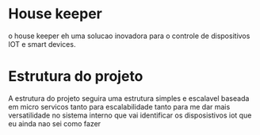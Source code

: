 # House keeper
o house keeper eh uma solucao inovadora para o controle de dispositivos IOT e smart devices.

# Estrutura do projeto
A estrutura do projeto seguira uma estrutura simples e escalavel baseada em micro servicos tanto para escalabilidade tanto para me dar mais versatilidade no sistema interno que vai identificar os disposistivos iot que eu ainda nao sei como fazer

